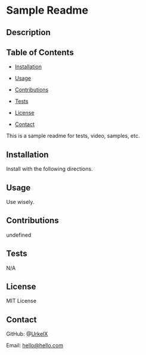 
# Sample Readme

## Description

## Table of Contents

* [Installation](#installation)

* [Usage](#usage)

* [Contributions](#contributions)

* [Tests](#tests)

* [License](#license)

* [Contact](#contact)

This is a sample readme for tests, video, samples, etc. 


## Installation

Install with the following directions.


## Usage

Use wisely.


## Contributions

undefined


## Tests

N/A


## License

MIT License


## Contact

GitHub: @[UrkelX](https://github.com/UrkelX)

Email: hello@hello.com

